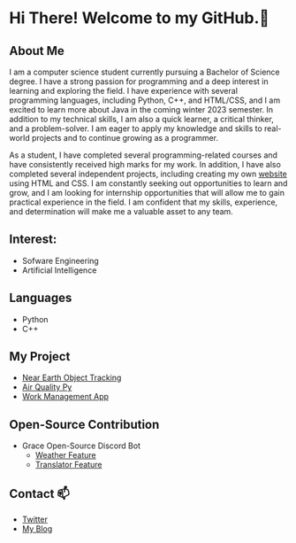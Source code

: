 # Hi There! Welcome to my GitHub.👋

## About Me
I am a computer science student currently pursuing a Bachelor of Science degree. I have a strong passion for programming and a deep interest in learning and exploring the field. I have experience with several programming languages, including Python, C++, and HTML/CSS, and I am excited to learn more about Java in the coming winter 2023 semester. In addition to my technical skills, I am also a quick learner, a critical thinker, and a problem-solver. I am eager to apply my knowledge and skills to real-world projects and to continue growing as a programmer.

As a student, I have completed several programming-related courses and have consistently received high marks for my work. In addition, I have also completed several independent projects, including creating my own [website](https://chrisdedman.github.io) using HTML and CSS. I am constantly seeking out opportunities to learn and grow, and I am looking for internship opportunities that will allow me to gain practical experience in the field. I am confident that my skills, experience, and determination will make me a valuable asset to any team.

## Interest:
* Sofware Engineering
* Artificial Intelligence

## Languages
* Python
* C++

## My Project
* [Near Earth Object Tracking](https://github.com/chrisdedman/Near_Earth_Object)
* [Air Quality Py](https://github.com/chrisdedman/air_quality)
* [Work Management App](https://github.com/chrisdedman/work_management)

## Open-Source Contribution
* Grace Open-Source Discord Bot
    * [Weather Feature](https://github.com/Code-Society-Lab/grace/blob/main/bot/extensions/weather_cog.py)
    * [Translator Feature](https://github.com/Code-Society-Lab/grace/blob/main/bot/extensions/translator_cog.py)

## Contact 📫
* [Twitter](https://twitter.com/DedmanRollet)
* [My Blog](https://chrisdedman.github.io)
